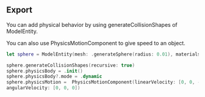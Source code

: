 ## Export

You can add physical behavior by using generateCollisionShapes of ModelEntity.

You can also use PhysicsMotionComponent to give speed to an object.

```swift
let sphere = ModelEntity(mesh: .generateSphere(radius: 0.01), materials: [SimpleMaterial(color: .red, isMetallic: true)])

sphere.generateCollisionShapes(recursive: true)
sphere.physicsBody = .init()
sphere.physicsBody?.mode = .dynamic
sphere.physicsMotion =  PhysicsMotionComponent(linearVelocity: [0, 0, -0.1],
angularVelocity: [0, 0, 0])
```
